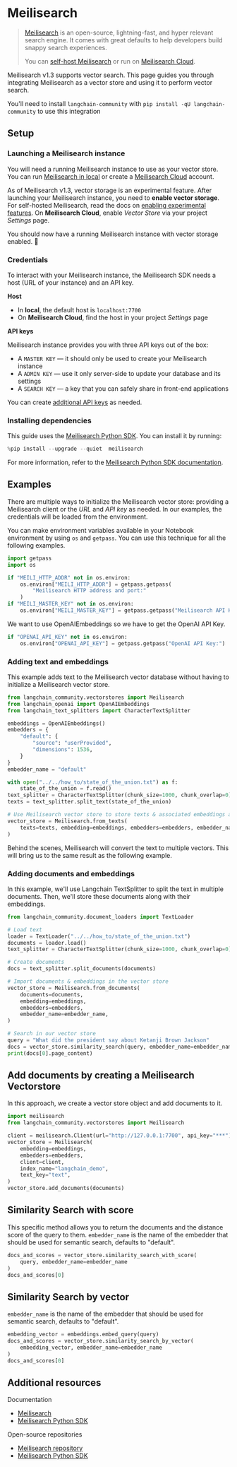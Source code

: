 # Meilisearch

> [Meilisearch](https://meilisearch.com) is an open-source, lightning-fast, and hyper relevant search engine. It comes with great defaults to help developers build snappy search experiences. 
>
> You can [self-host Meilisearch](https://www.meilisearch.com/docs/learn/getting_started/installation#local-installation) or run on [Meilisearch Cloud](https://www.meilisearch.com/pricing).

Meilisearch v1.3 supports vector search. This page guides you through integrating Meilisearch as a vector store and using it to perform vector search.

You'll need to install `langchain-community` with `pip install -qU langchain-community` to use this integration

## Setup

### Launching a Meilisearch instance

You will need a running Meilisearch instance to use as your vector store. You can run [Meilisearch in local](https://www.meilisearch.com/docs/learn/getting_started/installation#local-installation) or create a [Meilisearch Cloud](https://cloud.meilisearch.com/) account.

As of Meilisearch v1.3, vector storage is an experimental feature. After launching your Meilisearch instance, you need to **enable vector storage**. For self-hosted Meilisearch, read the docs on [enabling experimental features](https://www.meilisearch.com/docs/learn/experimental/overview). On **Meilisearch Cloud**, enable _Vector Store_ via your project _Settings_ page.

You should now have a running Meilisearch instance with vector storage enabled. 🎉

### Credentials

To interact with your Meilisearch instance, the Meilisearch SDK needs a host (URL of your instance) and an API key.

**Host**

- In **local**, the default host is `localhost:7700`
- On **Meilisearch Cloud**, find the host in your project _Settings_ page

**API keys**

Meilisearch instance provides you with three API keys out of the box: 
- A `MASTER KEY` — it should only be used to create your Meilisearch instance
- A `ADMIN KEY` — use it only server-side to update your database and its settings
- A `SEARCH KEY` — a key that you can safely share in front-end applications

You can create [additional API keys](https://www.meilisearch.com/docs/learn/security/master_api_keys) as needed.

### Installing dependencies

This guide uses the [Meilisearch Python SDK](https://github.com/meilisearch/meilisearch-python). You can install it by running:


```python
%pip install --upgrade --quiet  meilisearch
```

For more information, refer to the [Meilisearch Python SDK documentation](https://meilisearch.github.io/meilisearch-python/).

## Examples

There are multiple ways to initialize the Meilisearch vector store: providing a Meilisearch client or the _URL_ and _API key_ as needed. In our examples, the credentials will be loaded from the environment.

You can make environment variables available in your Notebook environment by using `os` and `getpass`. You can use this technique for all the following examples.


```python
import getpass
import os

if "MEILI_HTTP_ADDR" not in os.environ:
    os.environ["MEILI_HTTP_ADDR"] = getpass.getpass(
        "Meilisearch HTTP address and port:"
    )
if "MEILI_MASTER_KEY" not in os.environ:
    os.environ["MEILI_MASTER_KEY"] = getpass.getpass("Meilisearch API Key:")
```

We want to use OpenAIEmbeddings so we have to get the OpenAI API Key.


```python
if "OPENAI_API_KEY" not in os.environ:
    os.environ["OPENAI_API_KEY"] = getpass.getpass("OpenAI API Key:")
```

### Adding text and embeddings

This example adds text to the Meilisearch vector database without having to initialize a Meilisearch vector store.


```python
from langchain_community.vectorstores import Meilisearch
from langchain_openai import OpenAIEmbeddings
from langchain_text_splitters import CharacterTextSplitter

embeddings = OpenAIEmbeddings()
embedders = {
    "default": {
        "source": "userProvided",
        "dimensions": 1536,
    }
}
embedder_name = "default"
```


```python
with open("../../how_to/state_of_the_union.txt") as f:
    state_of_the_union = f.read()
text_splitter = CharacterTextSplitter(chunk_size=1000, chunk_overlap=0)
texts = text_splitter.split_text(state_of_the_union)
```


```python
# Use Meilisearch vector store to store texts & associated embeddings as vector
vector_store = Meilisearch.from_texts(
    texts=texts, embedding=embeddings, embedders=embedders, embedder_name=embedder_name
)
```

Behind the scenes, Meilisearch will convert the text to multiple vectors. This will bring us to the same result as the following example.

### Adding documents and embeddings

In this example, we'll use Langchain TextSplitter to split the text in multiple documents. Then, we'll store these documents along with their embeddings.


```python
from langchain_community.document_loaders import TextLoader

# Load text
loader = TextLoader("../../how_to/state_of_the_union.txt")
documents = loader.load()
text_splitter = CharacterTextSplitter(chunk_size=1000, chunk_overlap=0)

# Create documents
docs = text_splitter.split_documents(documents)

# Import documents & embeddings in the vector store
vector_store = Meilisearch.from_documents(
    documents=documents,
    embedding=embeddings,
    embedders=embedders,
    embedder_name=embedder_name,
)

# Search in our vector store
query = "What did the president say about Ketanji Brown Jackson"
docs = vector_store.similarity_search(query, embedder_name=embedder_name)
print(docs[0].page_content)
```

## Add documents by creating a Meilisearch Vectorstore

In this approach, we create a vector store object and add documents to it.


```python
import meilisearch
from langchain_community.vectorstores import Meilisearch

client = meilisearch.Client(url="http://127.0.0.1:7700", api_key="***")
vector_store = Meilisearch(
    embedding=embeddings,
    embedders=embedders,
    client=client,
    index_name="langchain_demo",
    text_key="text",
)
vector_store.add_documents(documents)
```

## Similarity Search with score

This specific method allows you to return the documents and the distance score of the query to them. `embedder_name` is the name of the embedder that should be used for semantic search, defaults to "default".


```python
docs_and_scores = vector_store.similarity_search_with_score(
    query, embedder_name=embedder_name
)
docs_and_scores[0]
```

## Similarity Search by vector
`embedder_name` is the name of the embedder that should be used for semantic search, defaults to "default".


```python
embedding_vector = embeddings.embed_query(query)
docs_and_scores = vector_store.similarity_search_by_vector(
    embedding_vector, embedder_name=embedder_name
)
docs_and_scores[0]
```

## Additional resources

Documentation
- [Meilisearch](https://www.meilisearch.com/docs/)
- [Meilisearch Python SDK](https://python-sdk.meilisearch.com)

Open-source repositories
- [Meilisearch repository](https://github.com/meilisearch/meilisearch)
- [Meilisearch Python SDK](https://github.com/meilisearch/meilisearch-python)
